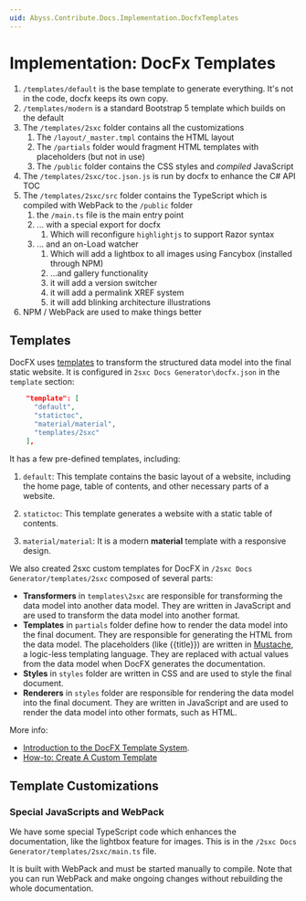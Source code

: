 ```yaml
---
uid: Abyss.Contribute.Docs.Implementation.DocfxTemplates
---
```


# Implementation: DocFx Templates

1. `/templates/default` is the base template to generate everything.
    It's not in the code, docfx keeps its own copy.
1. `/templates/modern` is a standard Bootstrap 5 template which builds on the default
1. The `/templates/2sxc` folder contains all the customizations
    1. The `/layout/_master.tmpl` contains the HTML layout
    1. The `/partials` folder would fragment HTML templates with placeholders (but not in use)
    1. The `/public` folder contains the CSS styles and _compiled_ JavaScript
1. The `/templates/2sxc/toc.json.js` is run by docfx to enhance the C# API TOC
1. The `/templates/2sxc/src` folder contains the TypeScript which is compiled with WebPack to the `/public` folder
    1. the `/main.ts` file is the main entry point
    1. ... with a special export for docfx
        1. Which will reconfigure `highlightjs` to support Razor syntax
    1. ... and an on-Load watcher
        1. Which will add a lightbox to all images using Fancybox (installed through NPM)
        1. ...and gallery functionality
        1. it will add a version switcher
        1. it will add a permalink XREF system
        1. it will add blinking architecture illustrations
1. NPM / WebPack are used to make things better


## Templates

DocFX uses [templates](https://dotnet.github.io/docfx/docs/template.html) to transform the structured data model into the final static website. It is configured in `2sxc Docs Generator\docfx.json` in the `template` section:

```json
    "template": [
      "default",
      "statictoc",
      "material/material",
      "templates/2sxc"
    ],
```

It has a few pre-defined templates, including:

1. `default`: This template contains the basic layout of a website, including the home page, table of contents, and other necessary parts of a website.

2. `statictoc`: This template generates a website with a static table of contents.

3. `material/material`: It is a modern **material** template with a responsive design.

We also created 2sxc custom templates for DocFX in `/2sxc Docs Generator/templates/2sxc` composed of several parts:

- **Transformers** in `templates\2sxc` are responsible for transforming the data model into another data model. They are written in JavaScript and are used to transform the data model into another format.
- **Templates** in `partials` folder define how to render the data model into the final document. They are responsible for generating the HTML from the data model. The placeholders (like {{title}}) are written in [Mustache](http://mustache.github.io/), a logic-less templating language. They are replaced with actual values from the data model when DocFX generates the documentation.
- **Styles** in `styles` folder are written in CSS and are used to style the final document.
- **Renderers** in `styles` folder are responsible for rendering the data model into the final document. They are written in JavaScript and are used to render the data model into other formats, such as HTML.

More info:

- [Introduction to the DocFX Template System](https://dotnet.github.io/docfx/tutorial/intro_template.html).
- [How-to: Create A Custom Template](https://dotnet.github.io/docfx/tutorial/howto_create_custom_template.html)

## Template Customizations

### Special JavaScripts and WebPack

We have some special TypeScript code which enhances the documentation, like the lightbox feature for images.
This is in the `/2sxc Docs Generator/templates/2sxc/main.ts` file.

It is built with WebPack and must be started manually to compile.
Note that you can run WebPack and make ongoing changes without rebuilding the whole documentation.

